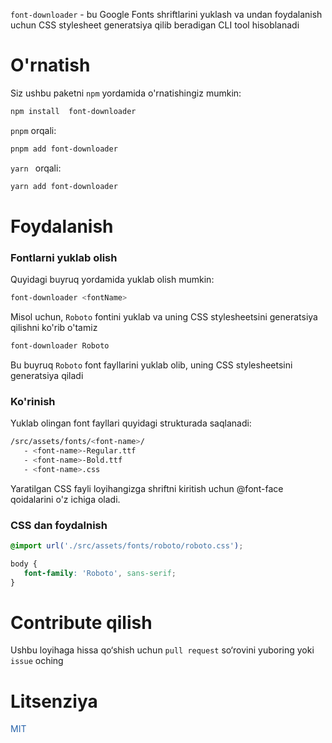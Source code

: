 
`font-downloader` - bu Google Fonts shriftlarini yuklash va  undan foydalanish uchun CSS stylesheet generatsiya qilib beradigan CLI tool hisoblanadi

# O'rnatish

Siz ushbu paketni `npm` yordamida  o'rnatishingiz mumkin:

```sh
npm install  font-downloader

```
 `pnpm` orqali:

```sh
pnpm add font-downloader

```

`yarn ` orqali:

```sh
yarn add font-downloader
```

# Foydalanish

### Fontlarni yuklab olish

Quyidagi buyruq yordamida yuklab olish mumkin:
```sh
font-downloader <fontName>
```

Misol uchun, `Roboto` fontini yuklab va uning CSS stylesheetsini generatsiya qilishni ko'rib o'tamiz

```sh
font-downloader Roboto
```
Bu buyruq  `Roboto` font fayllarini yuklab olib, uning CSS stylesheetsini generatsiya qiladi


### Ko'rinish
 Yuklab olingan font fayllari quyidagi strukturada saqlanadi:

 ```sh
/src/assets/fonts/<font-name>/
    - <font-name>-Regular.ttf
    - <font-name>-Bold.ttf
    - <font-name>.css
 ```

 Yaratilgan CSS fayli loyihangizga shriftni kiritish uchun @font-face qoidalarini o'z ichiga oladi.

 ### CSS dan foydalnish 

 ```css
@import url('./src/assets/fonts/roboto/roboto.css');

body {
    font-family: 'Roboto', sans-serif;
}
 ```


# Contribute qilish

Ushbu loyihaga hissa qo‘shish uchun `pull request` so‘rovini yuboring yoki `issue` oching


# Litsenziya

<span style="color : #2964AA">MIT</span>
